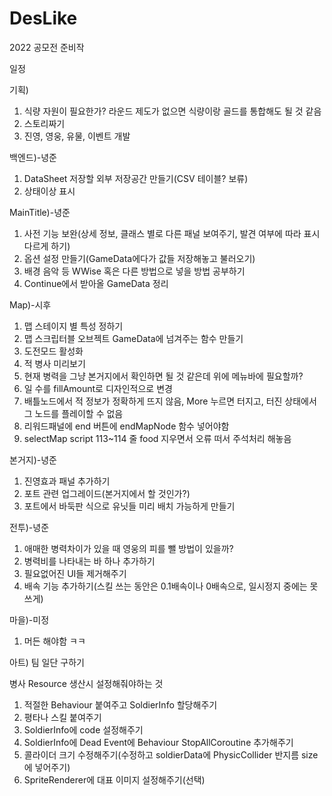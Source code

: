 # DesLike
2022 공모전 준비작

일정

기획)
1. 식량 자원이 필요한가? 라운드 제도가 없으면 식량이랑 골드를 통합해도 될 것 같음
2. 스토리짜기
3. 진영, 영웅, 유물, 이벤트 개발

백엔드)-녕준
1. DataSheet 저장할 외부 저장공간 만들기(CSV 테이블? 보류)
2. 상태이상 표시

MainTitle)-녕준
1. 사전 기능 보완(상세 정보, 클래스 별로 다른 패널 보여주기, 발견 여부에 따라 표시 다르게 하기)
2. 옵션 설정 만들기(GameData에다가 값들 저장해놓고 불러오기)
3. 배경 음악 등 WWise 혹은 다른 방법으로 넣을 방법 공부하기
4. Continue에서 받아올 GameData 정리

Map)-시후
1. 맵 스테이지 별 특성 정하기
2. 맵 스크립터블 오브젝트 GameData에 넘겨주는 함수 만들기
3. 도전모드 활성화
4. 적 병사 미리보기
5. 현재 병력을 그냥 본거지에서 확인하면 될 것 같은데 위에 메뉴바에 필요할까?
6. 일 수를 fillAmount로 디자인적으로 변경
7. 배틀노드에서 적 정보가 정확하게 뜨지 않음, More 누르면 터지고, 터진 상태에서 그 노드를 플레이할 수 없음
8. 리워드패널에 end 버튼에 endMapNode 함수 넣어야함
9. selectMap script 113~114 줄 food 지우면서 오류 떠서 주석처리 해놓음

본거지)-녕준
1. 진영효과 패널 추가하기
2. 포트 관련 업그레이드(본거지에서 할 것인가?)
3. 포트에서 바둑판 식으로 유닛들 미리 배치 가능하게 만들기

전투)-녕준
1. 애매한 병력차이가 있을 때 영웅의 피를 뺄 방법이 있을까?
2. 병력비를 나타내는 바 하나 추가하기
3. 필요없어진 UI들 제거해주기
4. 배속 기능 추가하기(스킬 쓰는 동안은 0.1배속이나 0배속으로, 일시정지 중에는 못 쓰게)

마을)-미정
1. 머든 해야함 ㅋㅋ

아트)
팀 일단 구하기

병사 Resource 생산시 설정해줘야하는 것
1. 적절한 Behaviour 붙여주고 SoldierInfo 할당해주기
2. 평타나 스킬 붙여주기
3. SoldierInfo에 code 설정해주기
4. SoldierInfo에 Dead Event에 Behaviour StopAllCoroutine 추가해주기
5. 콜라이더 크기 수정해주기(수정하고 soldierData에 PhysicCollider 반지름 size에 넣어주기)
6. SpriteRenderer에 대표 이미지 설정해주기(선택)
